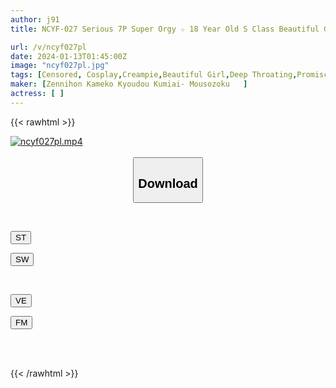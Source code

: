 ```yaml
---
author: j91
title: NCYF-027 Serious 7P Super Orgy ☆ 18 Year Old S Class Beautiful Girl Layer Right After Graduation [Imature Shaved Pussy Endless SEX Climax Agony] Even When The Old Man's Cock Is Inserted, He Screams And Convulses And Gets Creampied And Is Poured With Thick Semen. The Ultimate Public De M Service Woman Falls 2 Features SP

url: /v/ncyf027pl
date: 2024-01-13T01:45:00Z
image: "ncyf027pl.jpg"
tags: [Censored, Cosplay,Creampie,Beautiful Girl,Deep Throating,Promiscuity	]
maker: [Zennihon Kameko Kyoudou Kumiai- Mousozoku   ]
actress: [ ]
---
```



{{< rawhtml >}}

<div class="video" data-videoid="q9robpO4RBszQMj">
    <a href="javascript:;">
        <img src="/v/ncyf027pl/ncyf027pl.jpg" width="WIDTH" height="HEIGHT" alt="ncyf027pl.mp4" loading="lazy">
    </a>
</div>

<script type="text/javascript" src="https://j91.asia/asset/on-demand-st.js"></script>

<br>
  <link rel="stylesheet" href="https://j91.asia/asset/bs5.css">
  
  <center>
  <button class="btn btn-primary" type="button" data-bs-toggle="collapse" data-bs-target=".multi-collapse" aria-expanded="false" aria-controls="multiCollapseExample1 multiCollapseExample2"><h2>Download</h2></button></center>
</p>
<div class="row">
  <div class="col">
    <div class="collapse multi-collapse" id="multiCollapseExample1">
      <div class="card card-body">
	      	      <br>
<div class="buttons">  
<p><a href="https://streamtape.to/v/q9robpO4RBszQMj" target="_blank"><button class="btn-hover color-3"><i class="fa fa-download"></i> ST</button></a></p>
<p><a href="https://flaswish.com/8lxy9fh6soci" target="_blank"><button class="btn-hover color-2"><i class="fa fa-download"></i> SW</button></a></p></div>
    </div>
  </div>
</div>
  <div class="col">
    <div class="collapse multi-collapse" id="multiCollapseExample2">
      <div class="card card-body">
	      <br>
<div class="buttons">
<p><a href="javascript:;" target="_blank"><button class="btn-hover color-9"><i class="fa fa-download"></i> VE</button></a></p>
<p><a href="javascript:;" target="_blank"><button class="btn-hover color-8"><i class="fa fa-download"></i> FM</button></a></p></div>
<br><br>
      </div>
    </div>
  </div>
</div>

{{< /rawhtml >}}